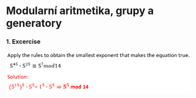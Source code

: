 # Modularní aritmetika, grupy a generatory

### 1. Excercise
<p float="left">
  <img src="/Shots 27.4./Ex1.PNG" width="600" /> 
</p>
